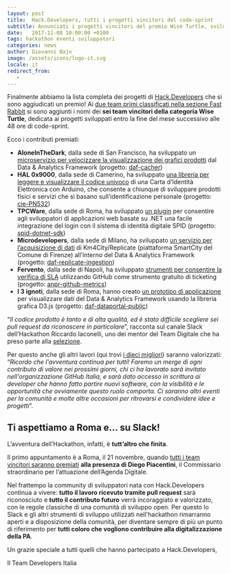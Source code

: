 ```yaml
---
layout: post
title:  Hack.Developers, tutti i progetti vincitori del code-sprint
subtitle: Annunciati i progetti vincitori del premio Wise Turtle, sviluppati entro 30 giorni dalla fine di Hack.Developers
date:   2017-11-08 10:00:00 +0100
tags: hackathon eventi sviluppatori
categories: news
author: Giovanni Bajo
image: /assets/icons/logo-it.svg
locale: it
redirect_from:
   - 
---
```


Finalmente abbiamo la lista completa dei progetti di [Hack.Developers](https://hack.developers.italia.it/) che si sono aggiudicati un premio! Ai [due team primi classificati nella sezione Fast Rabbit](https://developers.italia.it/news/2017/10/23/hack-developers-ecco-i-vincitori-fast-rabbit.html) si sono aggiunti i nomi dei **sei team vincitori della categoria Wise Turtle**, dedicata ai progetti sviluppati entro la fine del mese successivo alle 48 ore di code-sprint.

Ecco i contributi premiati:

 - **AloneInTheDark**, dalla sede di San Francisco, ha sviluppato un [microservizio per velocizzare la visualizzazione dei grafici prodotti](https://github.com/italia/daf-cacher/pull/2) dal Data & Analytics Framework (progetto: [daf-cacher](https://github.com/italia/daf-cacher))
 - **HAL 0x9000**, dalla sede di Camerino, ha sviluppato [una libreria per leggere e visualizzare il codice univoco](https://github.com/italia/cie-PN532/pull/2) di una Carta d’Identità Elettronica con Arduino, che consente a chiunque di sviluppare prodotti fisici e servizi che si basano sull’identificazione personale (progetto: [cie-PN532](https://github.com/italia/cie-PN532))  
 - **TPCWare**, dalla sede di Roma, ha sviluppato [un plugin](https://github.com/italia/spid-dotnet-sdk/pull/6) per consentire agli sviluppatori di applicazioni web basate su .NET una facile integrazione del login con il sistema di identità digitale SPID (progetto: [spid-dotnet-sdk](https://github.com/italia/spid-dotnet-sdk))
 - **Microdevelopers**, dalla sede di Milano, ha sviluppato [un servizio per l’acquisizione di dati](https://github.com/italia/daf-replicate-ingestion/pull/8) di Km4City/Replicate (piattaforma SmartCity del Comune di Firenze) all’interno del Data & Analytics Framework (progetto: [daf-replicate-ingestion](https://github.com/italia/daf-replicate-ingestion))
 - **Fervento**, dalla sede di Napoli, ha sviluppato [strumenti per consentire la verifica di SLA](https://github.com/italia/anpr-github-metrics/pull/2) utilizzando GitHub come strumento gratuito di ticketing (progetto: [anpr-github-metrics](https://github.com/italia/anpr-github-metrics))
 - **I 3 ignoti**, dalla sede di Roma, hanno creato [un prototipo di applicazione](https://github.com/italia/anpr-github-metrics) per visualizzare dati del Data & Analytics Framework usando la libreria grafica D3.js (progetto: [daf-dataportal-public](https://github.com/italia/daf-dataportal-public))

“*Il codice prodotto è tanto e di alta qualità, ed è stato difficile scegliere sei pull request da riconoscere in particolare*”, racconta sul canale Slack dell’Hackathon Riccardo Iaconelli, uno dei mentor del Team Digitale che ha preso parte alla [selezione](https://hack.developers.italia.it/premi/).

Per questo anche gli altri lavori (qui trovi [i dieci migliori](https://hack.developers.italia.it/vincitori-premio-wise-turtle/)) saranno valorizzati: “*Ricordo che l'avventura continua per tutti! Faremo un merge di ogni contributo di valore nei prossimi giorni, chi ci ha lavorato sarà invitato nell'organizzazione GitHub Italia, e sarà dato accesso in scrittura ai developer che hanno fatto partire nuovi software, con la visibilità e le opportunità che ovviamente questo ruolo comporta. Ci saranno altri eventi per la comunità e molte altre occasioni per ritrovarsi e condividere idee e progetti*”.

## Ti aspettiamo a Roma e... su Slack!

L’avventura dell’Hackathon, infatti, è **tutt’altro che finita**.

Il primo appuntamento è a Roma, il 21 novembre, quando [tutti i team vincitori saranno premiati](https://hack.developers.italia.it/cerimonia-di-chiusura/) **alla presenza di Diego Piacentini**, il Commissario straordinario per l’attuazione dell’Agenda Digitale.

Nel frattempo la community di sviluppatori nata con Hack.Developers continua a vivere: **tutto il lavoro ricevuto tramite pull request** sarà riconosciuto e **tutto il contributo futuro** verrà incoraggiato e valorizzato, con le regole classiche di una comunità di sviluppo open. Per questo lo Slack e gli altri strumenti di sviluppo utilizzati nell'hackathon rimarranno aperti e a disposizione della comunità, per diventare sempre di più un punto di riferimento per **tutti coloro che vogliono contribuire alla digitalizzazione della PA**.

Un grazie speciale a tutti quelli che hanno partecipato a Hack.Developers,

Il Team Developers Italia
